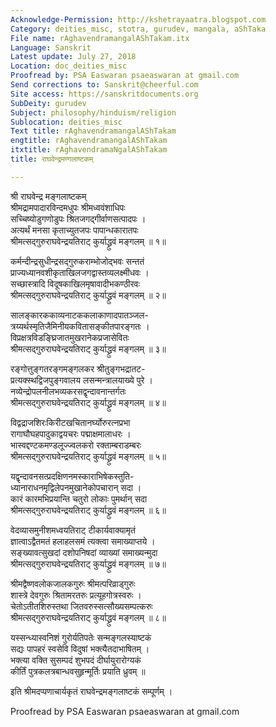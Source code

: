 ```yaml
---
Acknowledge-Permission: http://kshetrayaatra.blogspot.com
Category: deities_misc, stotra, gurudev, mangala, aShTaka
File name: rAghavendramangalAShTakam.itx
Language: Sanskrit
Latest update: July 27, 2018
Location: doc_deities_misc
Proofread by: PSA Easwaran psaeaswaran at gmail.com
Send corrections to: Sanskrit@cheerful.com
Site access: https://sanskritdocuments.org
SubDeity: gurudev
Subject: philosophy/hinduism/religion
Sublocation: deities_misc
Text title: rAghavendramangalAShTakam
engtitle: rAghavendramangalAShTakam
itxtitle: rAghavendramaNgalAShTakam
title: राघवेन्द्रमण्गलाष्टकम्

---
```

  
 श्री राघवेन्द्र मङ्गलाष्टकम्   
श्रीमद्रामपादारविन्दमधुपः श्रीमध्ववंशाधिपः  
सच्चिष्योडुगणोडुपः श्रितजगद्गीर्वाणसत्पादपः ।  
अत्यर्थं मनसा कृताच्युतजपः पापान्धकारातपः  
श्रीमत्सद्गुरुराघवेन्द्रयतिराट् कुर्याद्ध्रुवं मङ्गलम् ॥ १॥  
  
कर्मन्दीन्द्रसुधीन्द्रसद्गुरुकराम्भोजोद्भवः सन्ततं  
प्राज्यध्यानवशीकृताखिलजगद्वास्तव्यलक्ष्मीधवः ।  
सच्छास्त्रादि विदूषकाखिलमृषावादीभकण्ठीरवः  
श्रीमत्सद्गुरुराघवेन्द्रयतिराट् कुर्याद्ध्रुवं मङ्गलम् ॥ २॥  
  
सालङ्कारककाव्यनाटककलाकाणादपातञ्जल-  
त्रय्यर्थस्मृतिजैमिनीयकवितासङ्कीतपारङ्गतः ।  
विप्रक्षत्रविडङ्घ्रिजातमुखरानेकप्रजासेवितः  
श्रीमत्सद्गुरुराघवेन्द्रयतिराट् कुर्याद्ध्रुवं मङ्गलम् ॥ ३॥  
  
रङ्गोत्तुङ्गतरङ्गमङ्गलकर श्रीतुङ्गभद्रातट-  
प्रत्यक्स्थद्विजपुङ्गवालय लसन्मन्त्रालयाख्ये पुरे ।  
नव्येन्द्रोपलनीलभव्यकरसद्वृन्दावनान्तर्गतः  
श्रीमत्सद्गुरुराघवेन्द्रयतिराट् कुर्याद्ध्रुवं मङ्गलम् ॥ ४॥  
  
विद्वद्राजशिरःकिरीटखचितानर्घ्योरुरत्नप्रभा  
रागाघौघहपादुकाद्वयचरः पद्माक्षमालाधरः ।  
भास्वद्दण्टकमण्डलूज्ज्वलकरो रक्ताम्बराडम्बरः  
श्रीमत्सद्गुरुराघवेन्द्रयतिराट् कुर्याद्ध्रुवं मङ्गलम् ॥ ५॥  
  
यद्वृन्दावनसत्प्रदक्षिणनमस्काराभिषेकस्तुति-  
ध्यानाराधनमृद्विलेपनमुखानेकोपचारान् सदा ।  
कारं कारमभिप्रयान्ति चतुरो लोकाः पुमर्थान् सदा  
श्रीमत्सद्गुरुराघवेन्द्रयतिराट् कुर्याद्ध्रुवं मङ्गलम् ॥ ६॥  
  
वेदव्यासमुनीशमध्वयतिराट् टीकार्यवाक्यामृतं  
ज्ञात्वाऽद्वैतमतं हलाहलसमं त्यक्त्वा समाख्याप्तये ।  
सङ्ख्यावत्सुखदां दशोपनिषदां व्याख्यां समाख्यन्मुदा  
श्रीमत्सद्गुरुराघवेन्द्रयतिराट् कुर्याद्ध्रुवं मङ्गलम् ॥ ७॥  
  
श्रीमद्वैष्णवलोकजालकगुरुः श्रीमत्परिव्राड्गुरुः  
शास्त्रे देवगुरुः श्रितामरतरुः प्रत्यूहगोत्रस्वरुः ।  
चेतोऽतीतशिरुस्तथा जितवरुस्सत्सौख्यसम्पत्करुः  
श्रीमत्सद्गुरुराघवेन्द्रयतिराट् कुर्याद्ध्रुवं मङ्गलम् ॥ ८॥  
  
यस्सन्ध्यास्वनिशं गुरोर्यतिपतेः सन्मङ्गलस्याष्टकं  
सद्यः पापहरं स्वसेवि विदुषां भक्त्यैतदाभाषितम् ।  
भक्त्या वक्ति सुसम्पदं शुभपदं दीर्घायुरारोग्यकं  
कीर्तिं पुत्रकलत्रबान्धवसुहृन्मूर्तिः प्रयाति ध्रुवम् ॥  
  
इति श्रीमदप्पणाचार्यकृतं राघवेन्द्रमङ्गलाष्टकं सम्पूर्णम् ।  
  
Proofread by PSA Easwaran psaeaswaran at gmail.com  
  
